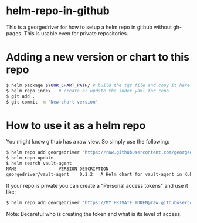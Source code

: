 # helm-repo-in-github

This is a georgedriver for how to setup a helm repo in github without gh-pages. This is usable even for private repositories.


# Adding a new version or chart to this repo

```bash
$ helm package $YOUR_CHART_PATH/ # build the tgz file and copy it here
$ helm repo index . # create or update the index.yaml for repo
$ git add .
$ git commit -m 'New chart version'
```

# How to use it as a helm repo

You might know github has a raw view. So simply use the following:

```bash
$ helm repo add georgedriver 'https://raw.githubusercontent.com/georgedriver/helm-repo-in-github/master/'
$ helm repo update
$ helm search vault-agent
NAME            	VERSION	DESCRIPTION
georgedriver/vault-agent	0.1.2  	A Helm chart for vault-agent in Kubernetes
```

If your repo is private you can create a "Personal access tokens" and use it like:

```bash
$ helm repo add georgedriver 'https://MY_PRIVATE_TOKEN@raw.githubusercontent.com/georgedriver/helm-repo-in-github/master/'
```

Note: Becareful who is creating the token and what is its level of access.
